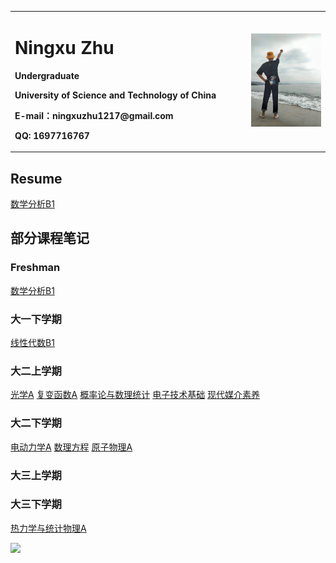 <div>
<table border="0">
  <tr>
    <td width="75%">
      <h1>Ningxu Zhu</h1>
      <p><b>Undergraduate</b></p>
      <p><b>University of Science and Technology of China</b></p>
      <p><b>E-mail：ningxuzhu1217@gmail.com</b></p>
      <p><b>QQ: 1697716767</b></p>
    </td>
    <td width="25%">
      <img src="/psc.jpg" width="100%">
    </td>
  </tr>
</table>
</div>


## Resume

<body>
    <a href="B1笔记.pdf" target="_blank" rel="noopener noreferrer">数学分析B1</a>
</body>

## 部分课程笔记
### Freshman

<body>
    <a href="B1笔记.pdf" target="_blank" rel="noopener noreferrer">数学分析B1</a>
</body>

### 大一下学期

<body>
    <a href="线性代数.pdf" target="_blank" rel="noopener noreferrer">线性代数B1</a>
</body>

### 大二上学期

<body>
    <a href="光学lec.pdf" target="_blank" rel="noopener noreferrer">光学A</a>
  <a href="复变函数lec.pdf" target="_blank" rel="noopener noreferrer">复变函数A</a>
  <a href="概统.pdf" target="_blank" rel="noopener noreferrer">概率论与数理统计</a>
    <a href="电子技术基础.pdf" target="_blank" rel="noopener noreferrer">电子技术基础</a>
    <a href="现代媒介素养.pdf" target="_blank" rel="noopener noreferrer">现代媒介素养</a>
</body>

### 大二下学期

<body>
    <a href="电动力学.pdf" target="_blank" rel="noopener noreferrer">电动力学A</a>
  <a href="数理方程.pdf" target="_blank" rel="noopener noreferrer">数理方程</a>
  <a href="原子物理.pdf" target="_blank" rel="noopener noreferrer">原子物理A</a>
</body>

### 大三上学期


### 大三下学期

<body>
    <a href="统计物理.pdf" target="_blank" rel="noopener noreferrer">热力学与统计物理A</a>
</body>


![](https://komarev.com/ghpvc/?username=ningxuzhu)
